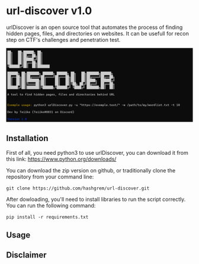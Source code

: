 # url-discover v1.0

urlDiscover is an open source tool that automates the process of finding hidden pages, files, and directories on websites. It can be usefull for recon step on CTF's challenges and penetration test.

![alt text](https://github.com/hashgrem/url-discover/blob/master/image.png?raw=true)

## Installation
First of all, you need python3 to use urlDiscover, you can download it from this link: https://www.python.org/downloads/

You can download the zip version on github, or traditionally clone the repository from your command line:
```
git clone https://github.com/hashgrem/url-discover.git
```

After dowloading, you'll need to install libraries to run the script correctly. You can run the following command:
```
pip install -r requirements.txt
```


## Usage

## Disclaimer

